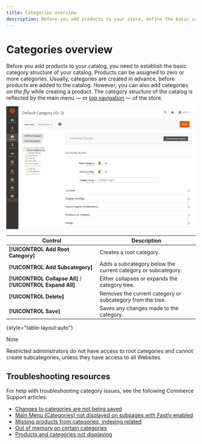 ```yaml
---
title: Categories overview
description: Before you add products to your store, define the basic category structure of your catalog.
---
```

# Categories overview

Before you add products to your catalog, you need to establish the basic category structure of your catalog. Products can be assigned to zero or more categories. Usually, categories are created in advance, before products are added to the catalog. However, you can also add categories _on the fly_ while creating a product. The category structure of the catalog is reflected by the main menu — or [top navigation](navigation-top.md) — of the store.

![Category tree](./assets/category-selected.png)<!-- zoom -->

|Control|Description|
|--- |--- |
|**[!UICONTROL Add Root Category]** |Creates a root category.|
|**[!UICONTROL Add Subcategory]** |Adds a subcategory below the current category or subcategory.|
|**[!UICONTROL Collapse All]** / **[!UICONTROL Expand All]** |Either collapses or expands the category tree.|
|**[!UICONTROL Delete]** |Removes the current category or subcategory from the tree.|
|**[!UICONTROL Save]** |Saves any changes made to the category.|

{style="table-layout:auto"}

>[!NOTE]
>
>Restricted administrators do not have access to root categories and cannot create subcategories, unless they have access to all Websites.

## Troubleshooting resources

For help with troubleshooting category issues, see the following Commerce Support articles:

- [Changes to categories are not being saved](https://support.magento.com/hc/en-us/articles/115004383453)
- [Main Menu (Categories) not displayed on subpages with Fastly enabled](https://support.magento.com/hc/en-us/articles/115003567594)
- [Missing products from categories, indexing related](https://support.magento.com/hc/en-us/articles/360050636011)
- [Out of memory on certain categories](https://support.magento.com/hc/en-us/articles/360059068611)
- [Products and categories not displaying](https://support.magento.com/hc/en-us/articles/360058224711)
